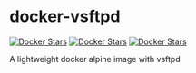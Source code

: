 # docker-vsftpd
[![Docker Stars](https://img.shields.io/docker/stars/daniellarusso/vsftpd.svg)](https://hub.docker.com/r/daniellarusso/vsftpd/)
[![Docker Stars](https://img.shields.io/docker/pulls/daniellarusso/vsftpd.svg)](https://hub.docker.com/r/daniellarusso/vsftpd/)
[![Docker Stars](https://img.shields.io/docker/image-size/daniellarusso/vsftpd.svg)](https://hub.docker.com/r/daniellarusso/vsftpd/latest)

A lightweight docker alpine image with vsftpd